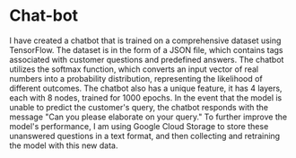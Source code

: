 # Chat-bot

I have created a chatbot that is trained on a comprehensive dataset using TensorFlow. The dataset is in the form of a JSON file, which contains tags associated with customer questions and predefined answers. The chatbot utilizes the softmax function, which converts an input vector of real numbers into a probability distribution, representing the likelihood of different outcomes. The chatbot also has a unique feature, it has 4 layers, each with 8 nodes, trained for 1000 epochs. In the event that the model is unable to predict the customer's query, the chatbot responds with the message "Can you please elaborate on your query." To further improve the model's performance, I am using Google Cloud Storage to store these unanswered questions in a text format, and then collecting and retraining the model with this new data.

